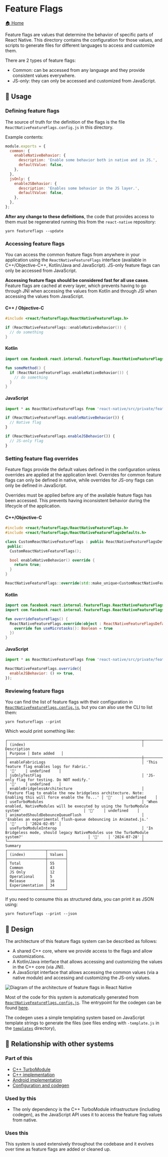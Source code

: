 # Feature Flags

[🏠 Home](../../../../../../__docs__/README.md)

Feature flags are values that determine the behavior of specific parts of React
Native. This directory contains the configuration for those values, and scripts
to generate files for different languages to access and customize them.

There are 2 types of feature flags:

- Common: can be accessed from any language and they provide consistent values
  everywhere.
- JS-only: they can only be accessed and customized from JavaScript.

## 🚀 Usage

### Defining feature flags

The source of truth for the definition of the flags is the file
`ReactNativeFeatureFlags.config.js` in this directory.

Example contents:

```javascript
module.exports = {
  common: {
    enableNativeBehavior: {
      description: 'Enable some behavior both in native and in JS.',
      defaultValue: false,
    },
  },
  jsOnly: {
    enableJSBehavior: {
      description: 'Enables some behavior in the JS layer.',
      defaultValue: false,
    },
  },
};
```

**After any change to these definitions**, the code that provides access to them
must be regenerated running this from the `react-native` repository:

```shell
yarn featureflags --update
```

### Accessing feature flags

You can access the common feature flags from anywhere in your application using
the `ReactNativeFeatureFlags` interface (available in C++/Objective-C++,
Kotlin/Java and JavaScript). JS-only feature flags can only be accessed from
JavaScript.

**Accessing feature flags should be considered fast for all use cases**. Feature
flags are cached at every layer, which prevents having to go through JNI when
accessing the values from Kotlin and through JSI when accessing the values from
JavaScript.

#### C++ / Objective-C

```c++
#include <react/featureflags/ReactNativeFeatureFlags.h>

if (ReactNativeFeatureFlags::enableNativeBehavior()) {
  // do something
}
```

#### Kotlin

```kotlin
import com.facebook.react.internal.featureflags.ReactNativeFeatureFlags

fun someMethod() {
  if (ReactNativeFeatureFlags.enableNativeBehavior()) {
    // do something
  }
}
```

#### JavaScript

```javascript
import * as ReactNativeFeatureFlags from 'react-native/src/private/featureflags/ReactNativeFeatureFlags';

if (ReactNativeFeatureFlags.enableNativeBehavior()) {
  // Native flag
}

if (ReactNativeFeatureFlags.enableJSBehavior()) {
  // JS-only flag
}
```

### Setting feature flag overrides

Feature flags provide the default values defined in the configuration unless
overrides are applied at the application level. Overrides for common feature
flags can only be defined in native, while overrides for JS-ony flags can only
be defined in JavaScript.

Overrides must be applied before any of the available feature flags has been
accessed. This prevents having inconsistent behavior during the lifecycle of the
application.

#### C++/Objective-C

```c++
#include <react/featureflags/ReactNativeFeatureFlags.h>
#include <react/featureflags/ReactNativeFeatureFlagsDefaults.h>

class CustomReactNativeFeatureFlags : public ReactNativeFeatureFlagsDefaults {
 public:
  CustomReactNativeFeatureFlags();

  bool enableNativeBehavior() override {
    return true;
  }
}

ReactNativeFeatureFlags::override(std::make_unique<CustomReactNativeFeatureFlags>());
```

#### Kotlin

```kotlin
import com.facebook.react.internal.featureflags.ReactNativeFeatureFlags
import com.facebook.react.internal.featureflags.ReactNativeFeatureFlagsDefaults

fun overrideFeatureFlags() {
  ReactNativeFeatureFlags.override(object : ReactNativeFeatureFlagsDefaults() {
    override fun useMicrotasks(): Boolean = true
  })
}
```

#### JavaScript

```javascript
import * as ReactNativeFeatureFlags from 'react-native/src/private/featureflags/ReactNativeFeatureFlags';

ReactNativeFeatureFlags.override({
  enableJSBehavior: () => true,
});
```

### Reviewing feature flags

You can find the list of feature flags with their configuration in
[`ReactNativeFeatureFlags.config.js`](../../../../scripts/featureflags/ReactNativeFeatureFlags.config.js),
but you can also use the CLI to list them:

```shell
yarn featureflags --print
```

Which would print something like:

```text
┌────────────────────────────────────────────────────────────┬───────────────────────────────────────────────────────────────────────────────────────────────────────────┬─────────┬──────────────┐
│ (index)                                                    │ Description                                                                                               │ Purpose │ Date added   │
├────────────────────────────────────────────────────────────┼───────────────────────────────────────────────────────────────────────────────────────────────────────────┼─────────┼──────────────┤
│ enableFabricLogs                                           │ 'This feature flag enables logs for Fabric.'                                                              │ '🔨'    │ undefined    │
│ jsOnlyTestFlag                                             │ 'JS-only flag for testing. Do NOT modify.'                                                                │ '🔨'    │ undefined    │
│ enableBridgelessArchitecture                               │ 'Feature flag to enable the new bridgeless architecture. Note: Enabling this will force enable the fo...' │ '🚀'    │ undefined    │
│ useTurboModules                                            │ 'When enabled, NativeModules will be executed by using the TurboModule system'                            │ '🚀'    │ undefined    │
│ animatedShouldDebounceQueueFlush                           │ 'Enables an experimental flush-queue debouncing in Animated.js.'                                          │ '🧪'    │ '2024-02-05' │
│ useTurboModuleInterop                                      │ 'In Bridgeless mode, should legacy NativeModules use the TurboModule system?'                             │ '🧪'    │ '2024-07-28' │
└────────────────────────────────────────────────────────────┴───────────────────────────────────────────────────────────────────────────────────────────────────────────┴─────────┴──────────────┘
Summary
┌─────────────────┬────────┐
│ (index)         │ Values │
├─────────────────┼────────┤
│ Total           │ 55     │
│ Common          │ 43     │
│ JS Only         │ 12     │
│ Operational     │ 5      │
│ Release         │ 16     │
│ Experimentation │ 34     │
└─────────────────┴────────┘
```

If you need to consume this as structured data, you can print it as JSON using:

```shell
yarn featureflags --print --json
```

## 📐 Design

The architecture of this feature flags system can be described as follows:

- A shared C++ core, where we provide access to the flags and allow
  customizations.
- A Kotlin/Java interface that allows accessing and customizing the values in
  the C++ core (via JNI).
- A JavaScript interface that allows accessing the common values (via a native
  module) and accessing and customizing the JS-only values.

![Diagram of the architecture of feature flags in React Native](./architecture.excalidraw.svg)

Most of the code for this system is automatically generated from
[`ReactNativeFeatureFlags.config.js`](../../../../scripts/featureflags/ReactNativeFeatureFlags.config.js).
The entrypoint for the codegen can be found
[here](../../../../scripts/featureflags/index.js).

The codegen uses a simple templating system based on JavaScript template strings
to generate the files (see files ending with `-template.js` in the
[`templates`](../../../../scripts/featureflags/templates/) directory),

## 🔗 Relationship with other systems

### Part of this

- [C++ TurboModule](../../../../ReactCommon/react/nativemodule/featureflags/__docs__/README.md)
- [C++ implementation](../../../../ReactCommon/react/featureflags/__docs__/README.md)
- [Android implementation](../../../../ReactAndroid/src/main/java/com/facebook/react/internal/featureflags/__docs__/README.md)
- [Configuration and codegen](../../../../scripts/featureflags/__docs__/README.md)

### Used by this

- The only dependency is the C++ TurboModule infrastructure (including codegen),
  as the JavaScript API uses it to access the feature flag values from native.

### Uses this

This system is used extensively throughout the codebase and it evolves over time
as feature flags are added or cleaned up.
